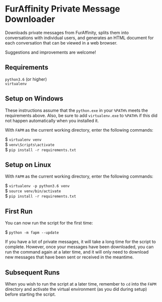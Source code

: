 FurAffinity Private Message Downloader
======================================

Downloads private messages from FurAffinity, splits them into conversations
with individual users, and generates an HTML document for each conversation
that can be viewed in a web browser.

Suggestions and improvements are welcome!

Requirements
------------

`python3.6` (or higher)  
`virtualenv`

Setup on Windows
----------------

These instructions assume that the `python.exe` in your `%PATH%` meets the
requirements above. Also, be sure to add `virtualenv.exe` to `%PATH%` if this
did not happen automatically when you installed it.

With `FAPM` as the current working directory, enter the following commands:

$ `virtualenv venv`  
$ `venv\Scripts\activate`  
$ `pip install -r requirements.txt`

Setup on Linux
--------------

With `FAPM` as the current working directory, enter the following commands:

$ `virtualenv -p python3.6 venv`  
$ `source venv/bin/activate`  
$ `pip install -r requirements.txt`

First Run
---------

You can now run the script for the first time:

$ `python -m fapm --update`

If you have a lot of private messages, it will take a long time for the script
to complete. However, once your messages have been downloaded, you can run the
command again at a later time, and it will only need to download new messages
that have been sent or received in the meantime.

Subsequent Runs
---------------

When you wish to run the script at a later time, remember to `cd` into the
`FAPM` directory and activate the virtual environment (as you did during setup)
before starting the script.
